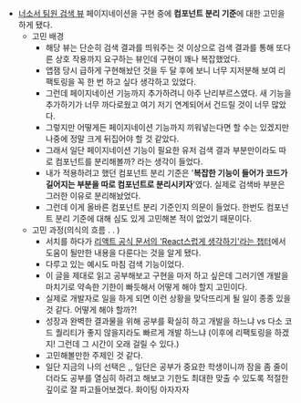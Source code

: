 - [너소서 팀원 검색 뷰](https://github.com/Neogasogaeseo/Naega-Web/blob/dev/src/presentation/components/TeamMembers/index.tsx) 페이지네이션을 구현 중에 **컴포넌트 분리 기준**에 대한 고민을 하게 됐다.
  - 고민 배경
    - 해당 뷰는 단순히 검색 결과를 띄워주는 것 이상으로 검색 결과를 통해 또다른 상호 작용까지 요구하는 뷰인데 구현이 꽤나 복잡했었다.
    - 앱잼 당시 급하게 구현해놨던 것을 두 달 후에 보니 너무 지저분해 보여 리팩토링을 꼭 한 번 하고 싶다 생각하고 있었다.
    - 그런데 페이지네이션 기능까지 추가하려니 아주 난리부르스였다. 새 기능을 추가하기가 너무 까다로웠고 여기 저기 연계되어서 건드릴 것이 너무 많았다.
    - 그렇지만 어떻게든 페이지네이션 기능까지 끼워넣는다면 할 수는 있겠지만 나중에 정말 크게 뒤집어야 할 것 같았다.
    - 그래서 일단 페이지네이션 기능이 필요한 유저 검색 결과 부분만이라도 따로 컴포넌트를 분리해볼까? 라는 생각이 들었다.
    - 내가 적용하려고 했던 컴포넌트 분리 기준은 '**복잡한 기능이 들어가 코드가 길어지는 부분을 따로 컴포넌트로 분리시키자**'였다. 실제로 검색바 부분은 그러한 이유로 분리해놨었다.
    - 그런데 이게 올바른 컴포넌트 분리 기준인지 의문이 들었다. 한번도 컴포넌트 분리 기준에 대해 심도 있게 고민해본 적이 없었기 때문이다.
  - 고민 과정(의식의 흐름 . . )
    - 서치를 하다가 [리액트 공식 문서의 'React스럽게 생각하기'라는 챕터](https://reactjs-kr.firebaseapp.com/docs/thinking-in-react.html)에서 도움이 될만한 내용을 다룬다는 것을 알게 됐다.
    - 다루고 있는 예시도 마침 검색 기능이었다.
    - 이 글을 제대로 읽고 공부해보고 구현을 마저 하고 싶은데 그러기엔 개발을 마치기로 약속한 기한이 빠듯해서 어떻게 해야 할지 고민이다.
    - 실제로 개발자로 일을 하게 되면 이런 상황을 맞닥뜨리게 될 일이 종종 있을 것 같다. 어떻게 해야 할까?!
    - 성장과 완벽한 결과물을 위해 공부를 확실히 하고 개발을 하느냐 vs 다소 코드 퀄리티가 좋지 않을지라도 빠르게 개발 하느냐 (이후에 리팩토링을 하겠지! 그런데 그 시간이 오래 걸릴 수 있다.)
    - 고민해볼만한 주제인 것 같다.
    - 일단 지금의 나의 선택은 ,, 일단은 공부가 중요한 학생이니까 잠을 좀 줄이더라도 공부를 열심히 하려고 해보고 기한도 최대한 맞출 수 있도록 적절한 깊이로 잘 파고들어보겠다. 화이팅 아자자자
